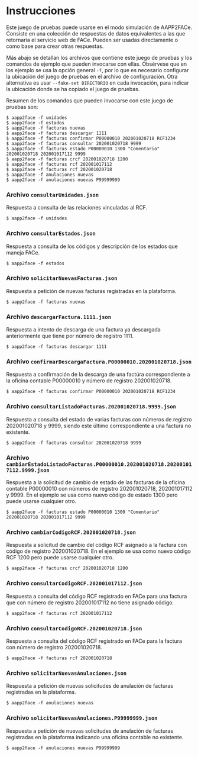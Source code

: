 # Instrucciones

Este juego de pruebas puede usarse en el modo simulación de AAPP2FACe.
Consiste en una colección de respuestas de datos equivalentes a las que
retornaría el servicio web de FACe. Pueden ser usadas directamente o
como base para crear otras respuestas.

Más abajo se detallan los archivos que contiene este juego de pruebas y
los comandos de ejemplo que pueden invocarse con ellas. Obsérvese que en
los ejemplo se usa la opción general `-f`, por lo que es necesario
configurar la ubicación del juego de pruebas en el archivo de
configuración. Otra alternativa es usar `--fake-set DIRECTORIO` en cada
invocación, para indicar la ubicación donde se ha copiado el juego de
pruebas.

Resumen de los comandos que pueden invocarse con este juego de pruebas
son:

```shell
$ aapp2face -f unidades
$ aapp2face -f estados
$ aapp2face -f facturas nuevas
$ aapp2face -f facturas descargar 1111
$ aapp2face -f facturas confirmar P00000010 202001020718 RCF1234
$ aapp2face -f facturas consultar 202001020718 9999
$ aapp2face -f facturas estado P00000010 1300 "Comentario" 202001020718 202001017112 9999
$ aapp2face -f facturas crcf 202001020718 1200
$ aapp2face -f facturas rcf 202001017112
$ aapp2face -f facturas rcf 202001020718
$ aapp2face -f anulaciones nuevas
$ aapp2face -f anulaciones nuevas P99999999
```


### Archivo `consultarUnidades.json`

Respuesta a consulta de las relaciones vinculadas al RCF.

```shell
$ aapp2face -f unidades
```


### Archivo `consultarEstados.json`

Respuesta a consulta de los códigos y descripción de los estados que
maneja FACe.

```shell
$ aapp2face -f estados
```


### Archivo `solicitarNuevasFacturas.json`

Respuesta a petición de nuevas facturas registradas en la plataforma.

```shell
$ aapp2face -f facturas nuevas
```


### Archivo `descargarFactura.1111.json`

Respuesta a intento de descarga de una factura ya descargada
anteriormente que tiene por número de registro 1111.

```shell
$ aapp2face -f facturas descargar 1111
```


### Archivo `confirmarDescargaFactura.P00000010.202001020718.json`

Respuesta a confirmación de la descarga de una factúra correspondiente a
la oficina contable P00000010 y número de registro 202001020718.

```shell
$ aapp2face -f facturas confirmar P00000010 202001020718 RCF1234
```


### Archivo `consultarListadoFacturas.202001020718.9999.json`

Respuesta a consulta del estado de varias facturas con números de
registro 202001020718 y 9999, siendo este último correspondiente a una
factura no existente.

```shell
$ aapp2face -f facturas consultar 202001020718 9999
```


### Archivo `cambiarEstadoListadoFacturas.P00000010.202001020718.202001017112.9999.json`

Respuesta a la solicitud de cambio de estado de las facturas de la
oficina contable P00000010 con números de registro 202001020718,
202001017112 y 9999. En el ejemplo se usa como nuevo código de estado
1300 pero puede usarse cualquier otro.

```shell
$ aapp2face -f facturas estado P00000010 1300 "Comentario" 202001020718 202001017112 9999
```


### Archivo `cambiarCodigoRCF.202001020718.json`

Respuesta a solicitud de cambio del código RCF asignado a la factura con
código de registro 202001020718. En el ejemplo se usa como nuevo código
RCF 1200 pero puede usarse cualquier otro.

```shell
$ aapp2face -f facturas crcf 202001020718 1200
```


### Archivo `consultarCodigoRCF.202001017112.json`

Respuesta a consulta del código RCF registrado en FACe para una factura
que con número de registro 202001017112 no tiene asignado código.

```shell
$ aapp2face -f facturas rcf 202001017112
```


### Archivo `consultarCodigoRCF.202001020718.json`

Respuesta a consulta del código RCF registrado en FACe para la factura
con número de registro 202001020718.

```shell
$ aapp2face -f facturas rcf 202001020718
```


### Archivo `solicitarNuevasAnulaciones.json`

Respuesta a petición de nuevas solicitudes de anulación de facturas
registradas en la plataforma.

```shell
$ aapp2face -f anulaciones nuevas
```


### Archivo `solicitarNuevasAnulaciones.P99999999.json`

Respuesta a petición de nuevas solicitudes de anulación de facturas
registradas en la plataforma indicando una oficina contable no
existente.

```shell
$ aapp2face -f anulaciones nuevas P99999999
```
